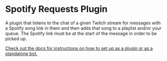 # Spotify Requests Plugin

A plugin that listens to the chat of a given Twitch stream for messages with a Spotify song link in them and then
adds that song to a playlist and/or your queue. The Spotify link must be at the start of the message in order to be
picked up.

[Check out the docs for instructions on how to set up as a plugin or as a standalone bot.](https://buttercat.dev/guides/plugins/spotify-requests)
